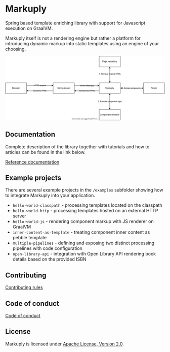# Markuply

Spring based template enriching library with support for Javascript execution on GraalVM.

Markuply itself is not a rendering engine but rather a platform for introducing dynamic markup into static templates using an engine of your choosing.

![Architecture](engine/src/docs/antora/modules/ROOT/assets/images/architecture.svg)

## Documentation

Complete description of the library together with tutorials and how to articles can be found in the link below. 

[Reference documentation](https://wttech.github.io/markuply)

## Example projects

There are several example projects in the `/examples` subfolder showing how to integrate Markuply into your application.

* `hello-world-classpath` - processing templates located on the classpath
* `hello-world-http` - processing templates hosted on an external HTTP server
* `hello-world-js` - rendering component markup with JS renderer on GraalVM
* `inner-content-as-template` - treating component inner content as pebble template
* `multiple-pipelines` - defining and exposing two distinct processing pipelines with code configuration
* `open-library-api` - integration with Open Library API rendering book details based on the provided ISBN

## Contributing

[Contributing rules](CONTRIBUTING.md)

## Code of conduct

[Code of conduct](CODE_OF_CONDUCT.md)

## License

Markuply is licensed under [Apache License, Version 2.0](LICENSE).
